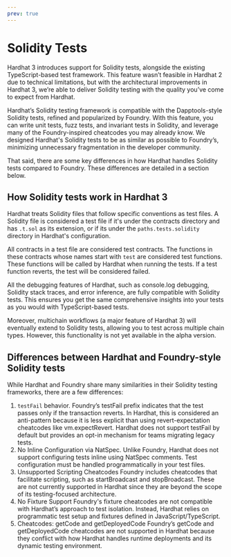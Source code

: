 ```yaml
---
prev: true
---
```


# Solidity Tests

Hardhat 3 introduces support for Solidity tests, alongside the existing TypeScript-based test framework. This feature wasn’t feasible in Hardhat 2 due to technical limitations, but with the architectural improvements in Hardhat 3, we’re able to deliver Solidity testing with the quality you’ve come to expect from Hardhat.

Hardhat’s Solidity testing framework is compatible with the Dapptools-style Solidity tests, refined and popularized by Foundry. With this feature, you can write unit tests, fuzz tests, and invariant tests in Solidity, and leverage many of the Foundry-inspired cheatcodes you may already know. We designed Hardhat's Solidity tests to be as similar as possible to Foundry’s, minimizing unnecessary fragmentation in the developer community.

That said, there are some key differences in how Hardhat handles Solidity tests compared to Foundry. These differences are detailed in a section below.

## How Solidity tests work in Hardhat 3

Hardhat treats Solidity files that follow specific conventions as test files. A Solidity file is considered a test file if it's under the contracts directory and has `.t.sol` as its extension, or if its under the `paths.tests.solidity` directory in Hardhat's configuration.

All contracts in a test file are considered test contracts. The functions in these contracts whose names start with `test` are considered test functions. These functions will be called by Hardhat when running the tests. If a test function reverts, the test will be considered failed.

All the debugging features of Hardhat, such as console.log debugging, Solidity stack traces, and error inference, are fully compatible with Solidity tests. This ensures you get the same comprehensive insights into your tests as you would with TypeScript-based tests.

Moreover, multichain workflows (a major feature of Hardhat 3) will eventually extend to Solidity tests, allowing you to test across multiple chain types. However, this functionality is not yet available in the alpha version.

## Differences between Hardhat and Foundry-style Solidity tests

While Hardhat and Foundry share many similarities in their Solidity testing frameworks, there are a few differences:

1. `testFail` behavior. Foundry’s testFail prefix indicates that the test passes only if the transaction reverts. In Hardhat, this is considered an anti-pattern because it is less explicit than using revert-expectation cheatcodes like vm.expectRevert. Hardhat does not support testFail by default but provides an opt-in mechanism for teams migrating legacy tests.
2. No Inline Configuration via NatSpec. Unlike Foundry, Hardhat does not support configuring tests inline using NatSpec comments. Test configuration must be handled programmatically in your test files.
3. Unsupported Scripting Cheatcodes Foundry includes cheatcodes that facilitate scripting, such as startBroadcast and stopBroadcast. These are not currently supported in Hardhat since they are beyond the scope of its testing-focused architecture.
4. No Fixture Support Foundry's fixture cheatcodes are not compatible with Hardhat’s approach to test isolation. Instead, Hardhat relies on programmatic test setup and fixtures defined in JavaScript/TypeScript.
5. Cheatcodes: getCode and getDeployedCode Foundry’s getCode and getDeployedCode cheatcodes are not supported in Hardhat because they conflict with how Hardhat handles runtime deployments and its dynamic testing environment.

